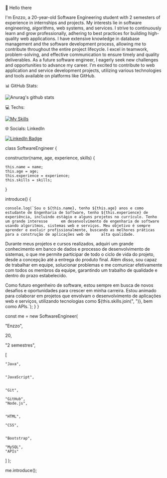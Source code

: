 👋 Hello there



I'm Enzzo, a 20-year-old Software Engineering student with 2 semesters of experience in internships and projects. My interests lie in software engineering, algorithms, web systems, and services. I strive to continuously learn and grow professionally, adhering to best practices for building high-quality web applications. I have extensive knowledge in database management and the software development process, allowing me to contribute throughout the entire project lifecycle. I excel in teamwork, problem-solving, and effective communication to ensure timely and quality deliverables. As a future software engineer, I eagerly seek new challenges and opportunities to advance my career. I'm excited to contribute to web application and service development projects, utilizing various technologies and tools available on platforms like GitHub.

📊 GitHub Stats:


![Anurag's github stats](https://github-readme-stats.vercel.app/api?username=ebertoncello12)



💻 Techs: 

 [![My Skills](https://skillicons.dev/icons?i=js,java,nodejs,bootstrap,jquery,mysql)](https://skillicons.dev)


 🌐 Socials:
 LinkedIn


 <a href="https://www.linkedin.com/in/enzzo-ferrari-099138238/">
    <img src="https://img.shields.io/badge/LinkedIn-blue?style=for-the-badge&logo=linkedin&logoColor=white" alt="LinkedIn Badge"/>
  </a>



class SoftwareEngineer {


  constructor(name, age, experience, skills) {
  
  
    this.name = name;
    this.age = age;
    this.experience = experience;
    this.skills = skills;
  }

  introduce() {

    console.log(`Sou o ${this.name}, tenho ${this.age} anos e como estudante de Engenharia de Software, tenho ${this.experience} de experiência, incluindo estágio e alguns projetos no currículo. Tenho um grande interesse      em desenvolvimento de engenharia de software usando algoritmos, sistemas web e serviços. Meu objetivo é sempre aprender e evoluir profissionalmente, buscando as melhores práticas para a construção de aplicações web de     alta qualidade.
    


Durante meus projetos e cursos realizados, adquiri um grande conhecimento em banco de dados e processo de desenvolvimento de sistemas, o que me permite participar de todo o ciclo de vida do projeto, desde a concepção até a entrega do produto final. Além disso, sou capaz de trabalhar em equipe, solucionar problemas e me comunicar efetivamente com todos os membros da equipe, garantindo um trabalho de qualidade e dentro do prazo estabelecido.

Como futuro engenheiro de software, estou sempre em busca de novos desafios e oportunidades para crescer em minha carreira. Estou animado para colaborar em projetos que envolvam o desenvolvimento de aplicações web e serviços, utilizando tecnologias como ${this.skills.join(", ")}, bem como APIs.`);
  }
}


const me = new SoftwareEngineer(


  "Enzzo",
  
  
  20,
  
  "2 semestres",
  
  [
  
    "Java",
    
    
    "JavaScript",
    
    
    "Git",
    
    "GitHub",
    "Node.js",

    
    "HTML",
    
    "CSS",

    
    "Bootstrap",
    
    "MySQL",
    "APIs"

    
  ]
);

me.introduce();

